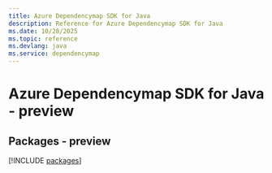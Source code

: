 ```yaml
---
title: Azure Dependencymap SDK for Java
description: Reference for Azure Dependencymap SDK for Java
ms.date: 10/28/2025
ms.topic: reference
ms.devlang: java
ms.service: dependencymap
---
```

# Azure Dependencymap SDK for Java - preview
## Packages - preview
[!INCLUDE [packages](dependencymap-index.md)]